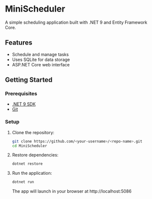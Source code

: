 # MiniScheduler

A simple scheduling application built with .NET 9 and Entity Framework Core.

## Features

- Schedule and manage tasks
- Uses SQLite for data storage
- ASP.NET Core web interface

## Getting Started

### Prerequisites

- [.NET 9 SDK](https://dotnet.microsoft.com/download)
- [Git](https://git-scm.com/download/win)

### Setup

1. Clone the repository:
   ```sh
   git clone https://github.com/<your-username>/<repo-name>.git
   cd MiniScheduler
   ```

2. Restore dependencies:
   ```sh
   dotnet restore
   ```

3. Run the application:
   ```sh
   dotnet run
   ```
   The app will launch in your browser at http://localhost:5086
